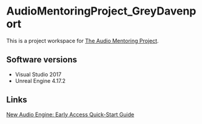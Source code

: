 # AudioMentoringProject_GreyDavenport

This is a project workspace for [The Audio Mentoring Project](http://audiomentoring.com/).

## Software versions

* Visual Studio 2017
* Unreal Engine 4.17.2

## Links

[New Audio Engine: Early Access Quick-Start Guide](https://forums.unrealengine.com/development-discussion/audio/116874-new-audio-engine-early-access-quick-start-guide?143974-4-16-New-Audio-Engine-Early-Access-Quick-Start-Guide=)